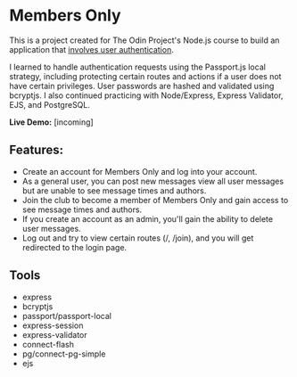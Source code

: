 # Members Only

This is a project created for The Odin Project's Node.js course to build an application that [involves user authentication](https://www.theodinproject.com/lessons/node-path-nodejs-members-only).

I learned to handle authentication requests using the Passport.js local strategy, including protecting certain routes and actions if a user does not have certain privileges. User passwords are hashed and validated using bcryptjs. I also continued practicing with Node/Express, Express Validator, EJS, and PostgreSQL.

**Live Demo:** [incoming]

## Features:

- Create an account for Members Only and log into your account.
- As a general user, you can post new messages view all user messages but are unable to see message times and authors. 
- Join the club to become a member of Members Only and gain access to see message times and authors.
- If you create an account as an admin, you'll gain the ability to delete user messages.
- Log out and try to view certain routes (/, /join), and you will get redirected to the login page.

## Tools

- express
- bcryptjs
- passport/passport-local
- express-session
- express-validator
- connect-flash
- pg/connect-pg-simple
- ejs




